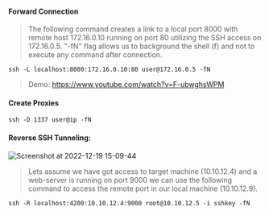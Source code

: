 #### Forward Connection
>The following command creates a link to a local port 8000 with remote host 172.16.0.10 running on port 80 utilizing the SSH access on 172.16.0.5. "-fN" flag allows us to background the shell (f) and not to execute any command after connection.
```
ssh -L localhost:8000:172.16.0.10:80 user@172.16.0.5 -fN
```

>Demo:
https://www.youtube.com/watch?v=F-ubwghsWPM

#### Create Proxies 
```
ssh -D 1337 user@ip -fN
```

#### Reverse SSH Tunneling:

![Screenshot at 2022-12-19 15-09-44](https://user-images.githubusercontent.com/85208639/208393964-1f4c4f53-e28b-493d-8b28-812d65d5d516.png)

> Lets assume we have got access to target machine (10.10.12.4) and a web-server is running on port 9000 we can use the following command to access the remote port in our local machine (10.10.12.9).

```
ssh -R localhost:4200:10.10.12.4:9000 root@10.10.12.5 -i sshkey -fN
```
